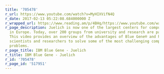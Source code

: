 ```yaml
---
title: '705478'
r_url: https://www.youtube.com/watch?v=MyHIXVifN4Q
r_date: 2017-02-13 05:22:08.684000000 Z
r_wrapped_url: https://www.reading.am/p/4BHq/https://www.youtube.com/watch?v=MyHIXVifN4Q
r_page_description: Juelich is now one of the largest centers for computational science
  in Europe. Today, over 200 groups from university and research are part of the user-groups.
  This video provides an overview of the advantages of Blue Gene® and how it's helping
  scientists and researchers to solve some of the most challenging computational science
  problems.
r_page_title: IBM Blue Gene - Juelich
r_title: IBM Blue Gene - Juelich
r_id: '705478'
r_page_id: '517951'
---
```


